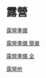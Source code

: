 # 露營

[露營準備](%E9%9C%B2%E7%87%9F%207aaa778244a747db8145dd61f11b4239/%E9%9C%B2%E7%87%9F%E6%BA%96%E5%82%99%20266a78def677466fbd95a6af41886f03.md)

[露營準備 簡單](%E9%9C%B2%E7%87%9F%207aaa778244a747db8145dd61f11b4239/%E9%9C%B2%E7%87%9F%E6%BA%96%E5%82%99%20%E7%B0%A1%E5%96%AE%20a7e391effa9044009ba54a0fc5c43291.md)

[露營準備 全](%E9%9C%B2%E7%87%9F%207aaa778244a747db8145dd61f11b4239/%E9%9C%B2%E7%87%9F%E6%BA%96%E5%82%99%20%E5%85%A8%206a3545667904495d9887353288e6917e.md)

[露營地](%E9%9C%B2%E7%87%9F%207aaa778244a747db8145dd61f11b4239/%E9%9C%B2%E7%87%9F%E5%9C%B0%202c48cb7e37bf44ed96d6630a9bb3b115.md)